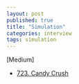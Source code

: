 ```yaml
---
layout: post
published: true
title: "Simulation"
categories: interview
tags: simulation
---
```


[Medium]
- [723. Candy Crush](https://leetcode.com/problems/candy-crush/)